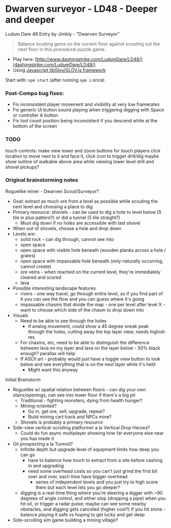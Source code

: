 Dwarven surveyor - LD48 - Deeper and deeper
============================

Ludum Dare 48 Entry by Jimbly - "Dwarven Surveyor"

> Balance locating gems on the current floor against scouting out the next floor in this procedural puzzle game.

* Play here: [http://www.dashingstrike.com/LudumDare/LD48/](dashingstrike.com/LudumDare/LD48/)
* Using [Javascript libGlov/GLOV.js framework](https://github.com/Jimbly/glovjs)

Start with: `npm start` (after running `npm i` once)

### Post-Compo bug fixes:
* Fix inconsistent player movement and visibility at very low framerates
* Fix generic UI button sound playing when triggering digging with Space or controller A button
* Fix tool count position being inconsistent if you descend while at the bottom of the screen

### TODO

touch controls:
  make view lower and zoom buttons for touch players
  click location to move next to it and face it, click icon to trigger drill/dig
maybe show outline of walkable above area while viewing lower level
drill and shovel pickups?

### Original brainstorming notes

Roguelike miner - Dwarven Scout/Surveyor?
* Goal: extract as much ore from a level as possible while scouting the next level and choosing a place to dig
* Primary resource: shovels - can be used to dig a hole to level below (5 tile in plus pattern?) or did a tunnel (5 tile straight?)
  * Must dig down if no holes are accessible with last shovel
* When out of shovels, choose a hole and drop down
* Levels are:
  * solid rock - can dig through, cannot see into
  * open space
  * open space with visible hole beneath (wooden planks across a hole / grates)
  * open space with impassable hole beneath (only naturally occurring, cannot create)
  * ore veins - when reached on the current level, they're immediately cleared and scored
  * lava
* Possible interesting landscape features
  * rivers - one way travel, go through entire level, so if you find part of it you can see the flow and you can guess where it's going
  * impassable chasms that divide the map - one per level after level X - want to choose which side of the chasm to drop down into
* Visuals
  * Need to be able to see through the holes
    * If analog movement, could show a 45 degree sneak peak through the holes, cutting away the top layer view; needs highish res
  * For chasms, etc, need to be able to distinguish the difference between lava on my layer and lava on the layer below - 50% black enough? parallax will help
  * If ASCII art - probably would just have a toggle view button to look below and see everything that is on the next layer while it's held
    * Might want this anyway


Initial Brainstorm
* Roguelike w/ spatial relation between floors - can dig your own stairs/openings, can see into lower floor if there's a big pit
  * Traditional - fighting monsters, dying from health hunger?
  * Mining-oriented?
    * Go in, get ore, sell, upgrade, repeat?
    * Build mining cart track and NPCs mine?
  * Shovels is probably a primary resource
* Side-view vertical-scrolling platformer a la Vertical Drop Heroes?
  * Could do fun async multiplayer showing how far everyone else near you has made it
* Oil prospecting a la Turmoil?
  * Infinite depth but upgrade level of equipment limits how deep you can go
    * have to balance how much to extract from a site before cashing in and upgrading
    * need some overhead costs so you can't just grind the first bit over and over, each time have bigger overhead
      * series of independent levels and you just try to high score them but each level lets you go deeper?
  * digging is a real-time thing where you're steering a digger with ~90 degrees of angle control, and either stop (dropping a pipe) when you hit oil, or trigger a radar pulse; maybe can see some nearby obstacles, and digging gets canceled (higher cost?) if you hit stone - balance playing it safe vs hoping to get lucky and get deep
* Side-scrolling sim game building a mining village?

